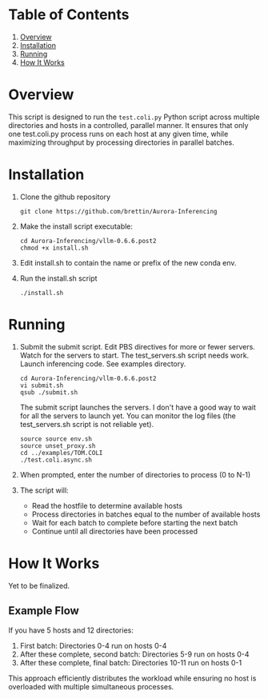 # Table of Contents
1. [Overview](#overview)
2. [Installation](#installation)
3. [Running](#running)
4. [How It Works](#how-it-works)

# Overview

This script is designed to run the `test.coli.py` Python script across multiple directories and hosts in a controlled, parallel manner. It ensures that only one test.coli.py process runs on each host at any given time, while maximizing throughput by processing directories in parallel batches.

# Installation

1. Clone the github repository

   ```
   git clone https://github.com/brettin/Aurora-Inferencing
   ```

2. Make the install script executable:

   ```
   cd Aurora-Inferencing/vllm-0.6.6.post2
   chmod +x install.sh
   ```

3. Edit install.sh to contain the name or prefix of the new conda env.

4. Run the install.sh script

   ```
   ./install.sh
   ```

# Running

1. Submit the submit script. Edit PBS directives for more or fewer servers.
   Watch for the servers to start. The test_servers.sh script needs work.
   Launch inferencing code. See examples directory.


   ```
   cd Aurora-Inferencing/vllm-0.6.6.post2
   vi submit.sh
   qsub ./submit.sh
   ```

   The submit script launches the servers. I don't have a good way to
   wait for all the servers to launch yet. You can monitor the log files
   (the test_servers.sh script is not reliable yet).

   ```
   source source env.sh
   source unset_proxy.sh
   cd ../examples/TOM.COLI
   ./test.coli.async.sh
   ```

2. When prompted, enter the number of directories to process (0 to N-1)

3. The script will:
   - Read the hostfile to determine available hosts
   - Process directories in batches equal to the number of available hosts
   - Wait for each batch to complete before starting the next batch
   - Continue until all directories have been processed

# How It Works

Yet to be finalized.

## Example Flow
If you have 5 hosts and 12 directories:
1. First batch: Directories 0-4 run on hosts 0-4
2. After these complete, second batch: Directories 5-9 run on hosts 0-4
3. After these complete, final batch: Directories 10-11 run on hosts 0-1

This approach efficiently distributes the workload while ensuring no host is overloaded with multiple simultaneous processes.

